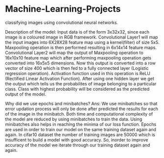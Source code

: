 # Machine-Learning-Projects
classifying images using convolutional neural networks.

Description of the model:
            Input data is of the form 3x32x32, since each image is a coloured image in RGB framework. Convolutional Layer1 will map the input images into 6X28X28 feature map using a kernel(filter) of size 5x5. Maxpooling operation is then performed resulting in 6x14x14 feature maps. Convolutional Layer2 will map the output of Maxpooling operation to 16x10x10 feature map which after performing maxpooling operation gets converted into 16x5x5 dimensions. Now this output is converted into a row vector of size 400 which is then fed to a fully connected layer (Logistic regression operation). Activation function used in this operation is ReLU (Rectified Linear Activation Function). After using one hidden layer we get the output which tells us the probabilites of image belonging to a particular class. Class with highest probability will be considered as the predicted output of the model.

Why did we use epochs and minibatches?
Ans:  We use minibatches so that error updation process will only be done after predicted the results for each of the image in the minibatch. Both time and computational complexity of the model are reduced by using minibatches to train the data. Using minibatches also helps in reaching the minima of our loss function. Epochs are used in order to train our model on the same training dataset again and again. In cifar10 dataset the number of training images are 50000 which is insufficent to build a model with good accuracy. So, inorder to improve accuracy of the model we iterate through our training dataset again and again.
